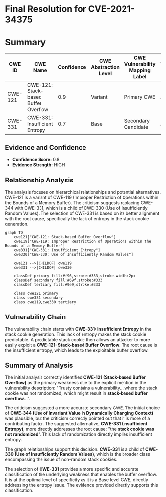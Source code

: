 # Final Resolution for CVE-2021-34375

# Summary
| CWE ID | CWE Name | Confidence | CWE Abstraction Level | CWE Vulnerability Mapping Label | CWE-Vulnerability Mapping Notes |
|---|---|---|---|---|---|
| CWE-121 | CWE-121: Stack-based Buffer Overflow | 0.9 | Variant | Primary CWE | Allowed |
| CWE-331 | CWE-331: Insufficient Entropy | 0.7 | Base | Secondary Candidate | Allowed |

## Evidence and Confidence

*   **Confidence Score:** 0.8
*   **Evidence Strength:** HIGH

## Relationship Analysis
The analysis focuses on hierarchical relationships and potential alternatives. CWE-121 is a variant of CWE-119 (Improper Restriction of Operations within the Bounds of a Memory Buffer). The criticism suggests replacing CWE-344 with CWE-331, which is a child of CWE-330 (Use of Insufficiently Random Values). The selection of CWE-331 is based on its better alignment with the root cause, specifically the lack of entropy in the stack cookie generation.

```mermaid
graph TD
    cwe121["CWE-121: Stack-based Buffer Overflow"]
    cwe119["CWE-119: Improper Restriction of Operations within the Bounds of a Memory Buffer"]
    cwe331["CWE-331: Insufficient Entropy"]
    cwe330["CWE-330: Use of Insufficiently Random Values"]

    cwe121 -->|CHILDOF| cwe119
    cwe331 -->|CHILDOF| cwe330

    classDef primary fill:#f96,stroke:#333,stroke-width:2px
    classDef secondary fill:#69f,stroke:#333
    classDef tertiary fill:#9e9,stroke:#333

    class cwe121 primary
    class cwe331 secondary
    class cwe119,cwe330 tertiary
```

## Vulnerability Chain
The vulnerability chain starts with **CWE-331: Insufficient Entropy** in the stack cookie generation. This lack of entropy makes the stack cookie predictable. A predictable stack cookie then allows an attacker to more easily exploit a **CWE-121: Stack-based Buffer Overflow**. The root cause is the insufficient entropy, which leads to the exploitable buffer overflow.

## Summary of Analysis
The initial analysis correctly identified **CWE-121 (Stack-based Buffer Overflow)** as the primary weakness due to the explicit mention in the vulnerability description: "Trusty contains a vulnerability... where the stack cookie was not randomized, which might result in **stack-based buffer overflow**...".

The criticism suggested a more accurate secondary CWE. The initial choice of **CWE-344 (Use of Invariant Value in Dynamically Changing Context)** was plausible, but the criticism correctly pointed out that it is more of a contributing factor. The suggested alternative, **CWE-331 (Insufficient Entropy)**, more directly addresses the root cause: "the **stack cookie was not randomized**". This lack of randomization directly implies insufficient entropy.

The graph relationships support this decision. **CWE-331** is a child of **CWE-330 (Use of Insufficiently Random Values)**, which is the broader class encompassing the issue of non-random stack cookies.

The selection of **CWE-331** provides a more specific and accurate classification of the underlying weakness that enables the buffer overflow. It is at the optimal level of specificity as it is a Base level CWE, directly addressing the entropy issue. The evidence provided directly supports this classification.